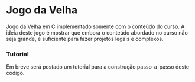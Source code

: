 # Jogo da Velha
Jogo da Velha em C implementado somente com o conteúdo do curso. A ideia deste jogo é mostrar que embora o conteúdo abordado no curso não seja grande, é suficiente para fazer projetos legais e complexos.

### Tutorial
Em breve será postado um tutorial para a construção passo-a-passo deste código.
